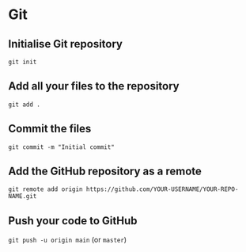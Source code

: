 # Git

## Initialise Git repository
```git init```

## Add all your files to the repository
```git add .```

## Commit the files
```git commit -m "Initial commit"```

## Add the GitHub repository as a remote
```git remote add origin https://github.com/YOUR-USERNAME/YOUR-REPO-NAME.git```

## Push your code to GitHub
```git push -u origin main``` (or ```master```)
